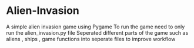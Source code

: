 # Alien-Invasion
A simple alien invasion game using Pygame
To run the game need to only run the alien_invasion.py file
Seperated different parts of the game such as aliens , ships , game functions into seperate files to improve workflow 
